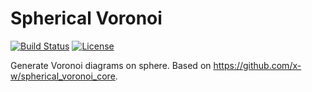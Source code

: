 Spherical Voronoi
=================

[![Build Status](https://secure.travis-ci.org/RomanAkberov/spherical-voronoi.svg?branch=master)](https://travis-ci.org/RomanAkberov/spherical-voronoi)
[![License](https://img.shields.io/badge/license-MIT-blue.svg)](https://raw.githubusercontent.com/RomanAkberov/spherical-voronoi/master/LICENSE)

Generate Voronoi diagrams on sphere. Based on https://github.com/x-w/spherical_voronoi_core.
